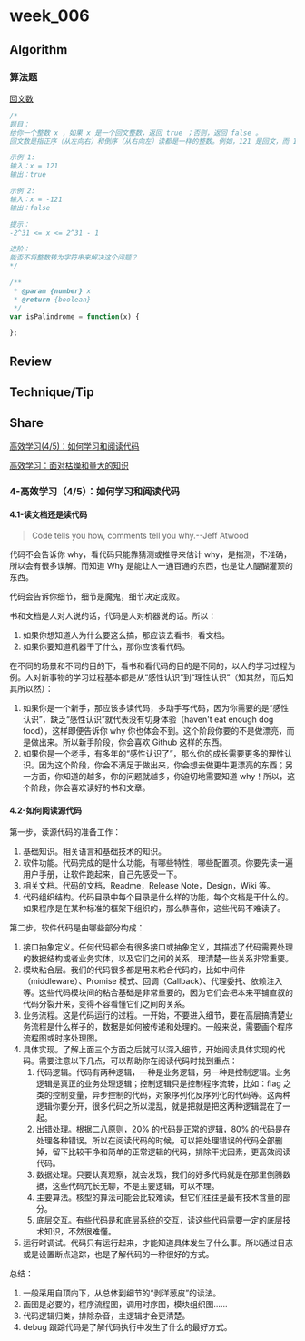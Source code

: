 # week_006

## Algorithm

### 算法题

[回文数](https://leetcode-cn.com/problems/palindrome-number/)

```js
/*
题目：
给你一个整数 x ，如果 x 是一个回文整数，返回 true ；否则，返回 false 。
回文数是指正序（从左向右）和倒序（从右向左）读都是一样的整数。例如，121 是回文，而 123 不是。

示例 1:
输入：x = 121
输出：true

示例 2:
输入：x = -121
输出：false

提示：
-2^31 <= x <= 2^31 - 1

进阶：
能否不将整数转为字符串来解决这个问题？
*/

/**
 * @param {number} x
 * @return {boolean}
 */
var isPalindrome = function(x) {

};
```

## Review

## Technique/Tip

## Share

[高效学习(4/5)：如何学习和阅读代码](https://time.geekbang.org/column/article/14380?code=KHKYcoBU6vZa8nMglg7AWfDxxi3BWrz9INAzAY3umPk%3D)

[高效学习：面对枯燥和量大的知识](https://time.geekbang.org/column/article/14389?code=KHKYcoBU6vZa8nMglg7AWfDxxi3BWrz9INAzAY3umPk%3D)

### 4-高效学习（4/5）：如何学习和阅读代码

#### 4.1-读文档还是读代码

> Code tells you how, comments tell you why.--Jeff Atwood

代码不会告诉你 why，看代码只能靠猜测或推导来估计 why，是揣测，不准确，所以会有很多误解。而知道 Why 是能让人一通百通的东西，也是让人醍醐灌顶的东西。

代码会告诉你细节，细节是魔鬼，细节决定成败。

书和文档是人对人说的话，代码是人对机器说的话。所以：

1. 如果你想知道人为什么要这么搞，那应该去看书，看文档。
2. 如果你要知道机器干了什么，那你应该看代码。

在不同的场景和不同的目的下，看书和看代码的目的是不同的，以人的学习过程为例。人对新事物的学习过程基本都是从“感性认识”到“理性认识”（知其然，而后知其所以然）：

1. 如果你是一个新手，那应该多读代码，多动手写代码，因为你需要的是“感性认识”，缺乏“感性认识”就代表没有切身体验（haven't eat enough dog food），这样即便告诉你 why 你也体会不到。这个阶段你要的不是做漂亮，而是做出来。所以新手阶段，你会喜欢 Github 这样的东西。
2. 如果你是一个老手，有多年的“感性认识了”，那么你的成长需要更多的理性认识。因为这个阶段，你会不满足于做出来，你会想去做更牛更漂亮的东西；另一方面，你知道的越多，你的问题就越多，你迫切地需要知道 why！所以，这个阶段，你会喜欢读好的书和文章。

#### 4.2-如何阅读源代码

第一步，读源代码的准备工作：

1. 基础知识。相关语言和基础技术的知识。
2. 软件功能。代码完成的是什么功能，有哪些特性，哪些配置项。你要先读一遍用户手册，让软件跑起来，自己先感受一下。
3. 相关文档。代码的文档，Readme，Release Note，Design，Wiki 等。
4. 代码组织结构。代码目录中每个目录是什么样的功能，每个文档是干什么的。如果程序是在某种标准的框架下组织的，那么恭喜你，这些代码不难读了。

第二步，软件代码是由哪些部分构成：

1. 接口抽象定义。任何代码都会有很多接口或抽象定义，其描述了代码需要处理的数据结构或者业务实体，以及它们之间的关系，理清楚一些关系非常重要。
2. 模块粘合层。我们的代码很多都是用来粘合代码的，比如中间件（middleware）、Promise 模式、回调（Callback）、代理委托、依赖注入等。这些代码模块间的粘合基础是非常重要的，因为它们会把本来平铺直叙的代码分裂开来，变得不容看懂它们之间的关系。
3. 业务流程。这是代码运行的过程。一开始，不要进入细节，要在高层搞清楚业务流程是什么样子的，数据是如何被传递和处理的。一般来说，需要画个程序流程图或时序处理图。
4. 具体实现。了解上面三个方面之后就可以深入细节，开始阅读具体实现的代码。需要注意以下几点，可以帮助你在阅读代码时找到重点：
   1. 代码逻辑。代码有两种逻辑，一种是业务逻辑，另一种是控制逻辑。业务逻辑是真正的业务处理逻辑；控制逻辑只是控制程序流转，比如：flag 之类的控制变量，异步控制的代码，对象序列化反序列化的代码等。这两种逻辑你要分开，很多代码之所以混乱，就是把就是把这两种逻辑混在了一起。
   2. 出错处理。根据二八原则，20% 的代码是正常的逻辑，80% 的代码是在处理各种错误。所以在阅读代码的时候，可以把处理错误的代码全部删掉，留下比较干净和简单的正常逻辑的代码，排除干扰因素，更高效阅读代码。
   3. 数据处理。只要认真观察，就会发现，我们的好多代码就是在那里倒腾数据，这些代码冗长无聊，不是主要逻辑，可以不理。
   4. 主要算法。核型的算法可能会比较难读，但它们往往是最有技术含量的部分。
   5. 底层交互。有些代码是和底层系统的交互，读这些代码需要一定的底层技术知识，不然很难懂。
5. 运行时调试。代码只有运行起来，才能知道具体发生了什么事。所以通过日志或是设置断点追踪，也是了解代码的一种很好的方式。

总结：

1. 一般采用自顶向下，从总体到细节的“剥洋葱皮”的读法。
2. 画图是必要的，程序流程图，调用时序图，模块组织图......
3. 代码逻辑归类，排除杂音，主逻辑才会更清楚。
4. debug 跟踪代码是了解代码执行中发生了什么的最好方式。
